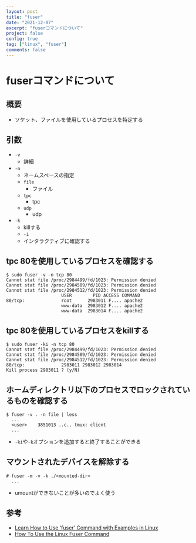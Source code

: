 ```yaml
---
layout: post
title: "fuser"
date: "2021-12-07"
excerpt: "fuserコマンドについて"
project: false
config: true
tag: ["linux", "fuser"]
comments: false
---
```


# fuserコマンドについて

## 概要
 - ソケット、ファイルを使用しているプロセスを特定する

## 引数
 - `-v`
   - 詳細
 - `-n`
   - ネームスペースの指定
   - `file`
	 - ファイル 
   - `tpc`
	 - tpc
   - `udp`
	 - udp
 - `-k`
   - killする
   - `-i`
	- インタラクティブに確認する 

## tpc 80を使用しているプロセスを確認する

```console
$ sudo fuser -v -n tcp 80
Cannot stat file /proc/2984499/fd/1023: Permission denied
Cannot stat file /proc/2984509/fd/1023: Permission denied
Cannot stat file /proc/2984512/fd/1023: Permission denied
                     USER        PID ACCESS COMMAND
80/tcp:              root      2983011 F.... apache2
                     www-data  2983012 F.... apache2
                     www-data  2983014 F.... apache2
```

## tpc 80を使用しているプロセスをkillする

```console
$ sudo fuser -ki -n tcp 80
Cannot stat file /proc/2984499/fd/1023: Permission denied
Cannot stat file /proc/2984509/fd/1023: Permission denied
Cannot stat file /proc/2984512/fd/1023: Permission denied
80/tcp:              2983011 2983012 2983014
Kill process 2983011 ? (y/N)
```

## ホームディレクトリ以下のプロセスでロックされているものを確認する

```console
$ fuser -v . -n file | less
  ...
  <user>    3851013 ..c.. tmux: client
  ...
```
 - `-ki`や`-k`オプションを追加すると終了することができる

## マウントされたデバイスを解除する

```console
# fuser -m -v -k ./<mounted-dir>
  ...
```
 - umountができないことが多いのでよく使う

## 参考
 - [Learn How to Use ‘fuser’ Command with Examples in Linux](https://www.tecmint.com/learn-how-to-use-fuser-command-with-examples-in-linux/)
 - [How To Use the Linux Fuser Command](https://www.digitalocean.com/community/tutorials/how-to-use-the-linux-fuser-command)
